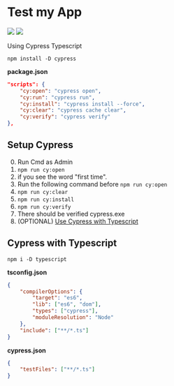 # Test my App

<p>
  <img src="https://img.shields.io/badge/-cypress-lightblue"/>
  <img src="https://img.shields.io/badge/-typescript-blue"/>
</p>

Using Cypress Typescript

```
npm install -D cypress
```

**package.json**

```json
"scripts": {
    "cy:open": "cypress open",
    "cy:run": "cypress run",
    "cy:install": "cypress install --force",
    "cy:clear": "cypress cache clear",
    "cy:verify": "cypress verify"
},
```

## Setup Cypress

0. Run Cmd as Admin
1. `npm run cy:open`
2. if you see the word "first time".
3. Run the following command before `npm run cy:open`
4. `npm run cy:clear`
5. `npm run cy:install`
6. `npm run cy:verify`
7. There should be verified cypress.exe
8. (OPTIONAL) [Use Cypress with Typescript](#cypress-with-typescript)

## Cypress with Typescript

```
npm i -D typescript
```

**tsconfig.json**

```json
{
    "compilerOptions": {
        "target": "es6",
        "lib": ["es6", "dom"],
        "types": ["cypress"],
        "moduleResolution": "Node"
    },
    "include": ["**/*.ts"]
}
```

**cypress.json**

```json
{
    "testFiles": ["**/*.ts"]
}
```
